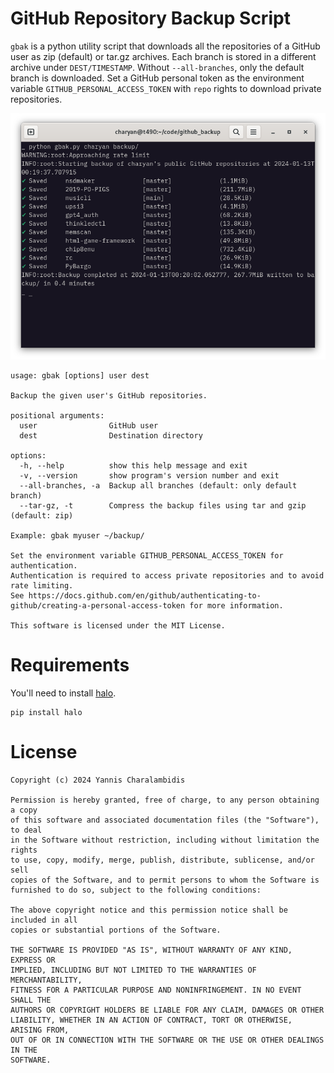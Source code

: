 # GitHub Repository Backup Script
`gbak` is a python utility script that downloads all the repositories of a GitHub user as zip (default) or tar.gz archives. Each branch is stored in a different archive under `DEST/TIMESTAMP`. Without `--all-branches`, only the default branch is downloaded. Set a GitHub personal token as the environment variable `GITHUB_PERSONAL_ACCESS_TOKEN` with `repo` rights to download private repositories.

![screenshot](screenshot.png)

```
usage: gbak [options] user dest

Backup the given user's GitHub repositories.

positional arguments:
  user                GitHub user
  dest                Destination directory

options:
  -h, --help          show this help message and exit
  -v, --version       show program's version number and exit
  --all-branches, -a  Backup all branches (default: only default branch)
  --tar-gz, -t        Compress the backup files using tar and gzip (default: zip)

Example: gbak myuser ~/backup/

Set the environment variable GITHUB_PERSONAL_ACCESS_TOKEN for authentication.
Authentication is required to access private repositories and to avoid rate limiting.
See https://docs.github.com/en/github/authenticating-to-github/creating-a-personal-access-token for more information.

This software is licensed under the MIT License.
```

# Requirements
You'll need to install [halo](https://github.com/manrajgrover/halo/tree/master).
```
pip install halo
```

# License
```
Copyright (c) 2024 Yannis Charalambidis

Permission is hereby granted, free of charge, to any person obtaining a copy
of this software and associated documentation files (the "Software"), to deal
in the Software without restriction, including without limitation the rights
to use, copy, modify, merge, publish, distribute, sublicense, and/or sell
copies of the Software, and to permit persons to whom the Software is
furnished to do so, subject to the following conditions:

The above copyright notice and this permission notice shall be included in all
copies or substantial portions of the Software.

THE SOFTWARE IS PROVIDED "AS IS", WITHOUT WARRANTY OF ANY KIND, EXPRESS OR
IMPLIED, INCLUDING BUT NOT LIMITED TO THE WARRANTIES OF MERCHANTABILITY,
FITNESS FOR A PARTICULAR PURPOSE AND NONINFRINGEMENT. IN NO EVENT SHALL THE
AUTHORS OR COPYRIGHT HOLDERS BE LIABLE FOR ANY CLAIM, DAMAGES OR OTHER
LIABILITY, WHETHER IN AN ACTION OF CONTRACT, TORT OR OTHERWISE, ARISING FROM,
OUT OF OR IN CONNECTION WITH THE SOFTWARE OR THE USE OR OTHER DEALINGS IN THE
SOFTWARE.
```